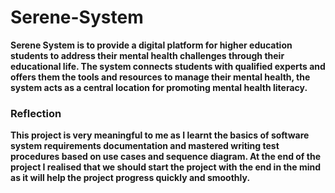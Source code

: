 # Serene-System
**Serene System is to provide a digital platform for higher education students to address their mental health challenges through their educational life. The system connects students with qualified experts and offers them the tools and resources to manage their mental health, the system acts as a central location for promoting mental health literacy.**

### Reflection
**This project is very meaningful to me as I learnt the basics of software system requirements documentation and mastered writing test procedures based on use cases and sequence diagram. At the end of the project I realised that we should start the project with the end in the mind as it will help the project progress quickly and smoothly.**
